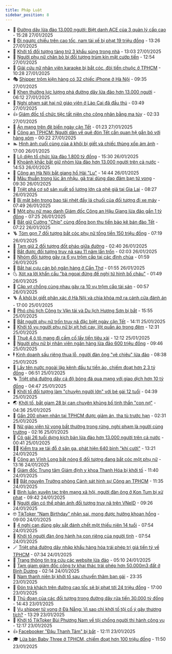 ```yaml
---
title: Pháp Luật
sidebar_position: 8
---
```


<!-- dantri-phap-luat:START -->
- 🌊 [Đường dây lừa đảo 13.000 người: Biệt danh ACE của 3 quản lý cấp cao](https://dantri.com.vn/phap-luat/duong-day-lua-dao-13000-nguoi-biet-danh-ace-cua-3-quan-ly-cap-cao-20250127221223686.htm) - 15:28 27/01/2025
- 🐲 [Đi ngược chiều trên cao tốc, nam tài xế bị phạt 19 triệu đồng](https://dantri.com.vn/phap-luat/di-nguoc-chieu-tren-cao-toc-nam-tai-xe-bi-phat-19-trieu-dong-20250127200547655.htm) - 13:26 27/01/2025
- 🌁 [Khởi tố đối tượng tàng trữ 3 khẩu súng trong nhà](https://dantri.com.vn/phap-luat/khoi-to-doi-tuong-tang-tru-3-khau-sung-trong-nha-20250127195228233.htm) - 13:03 27/01/2025
- 🎃 [Người phụ nữ chăn bò bị đối tượng trùm kín mặt cướp tiền](https://dantri.com.vn/phap-luat/nguoi-phu-nu-chan-bo-bi-doi-tuong-trum-kin-mat-cuop-tien-20250127193648975.htm) - 12:54 27/01/2025
- 🦅 [Giải cứu nữ nhân viên karaoke bị bắt cóc, đòi tiền chuộc ở TPHCM](https://dantri.com.vn/phap-luat/giai-cuu-nu-nhan-vien-karaoke-bi-bat-coc-doi-tien-chuoc-o-tphcm-20250127171911190.htm) - 10:28 27/01/2025
- 🎭 [Shipper trộm kiện hàng có 32 chiếc iPhone ở Hà Nội](https://dantri.com.vn/phap-luat/shipper-trom-kien-hang-co-32-chiec-iphone-o-ha-noi-20250127162236591.htm) - 09:35 27/01/2025
- 🤗 [Khen thưởng lực lượng phá đường dây lừa đảo hơn 13.000 người](https://dantri.com.vn/phap-luat/khen-thuong-luc-luong-pha-duong-day-lua-dao-hon-13000-nguoi-20250127130719920.htm) - 06:12 27/01/2025
- 🚀 [Nghi phạm sát hại nữ giáo viên ở Lào Cai đã đầu thú](https://dantri.com.vn/phap-luat/nghi-pham-sat-hai-nu-giao-vien-o-lao-cai-da-dau-thu-20250127103914263.htm) - 03:49 27/01/2025
- 👍 [Giám đốc tổ chức tiệc tất niên cho công nhân bằng ma túy](https://dantri.com.vn/phap-luat/giam-doc-to-chuc-tiec-tat-nien-cho-cong-nhan-bang-ma-tuy-20250127091444138.htm) - 02:33 27/01/2025
- 🧐 [Án mạng trên đê biển ngày cận Tết](https://dantri.com.vn/phap-luat/an-mang-tren-de-bien-ngay-can-tet-20250127081004626.htm) - 01:23 27/01/2025
- 🫶 [Công an TPHCM: Người dân về quê đón Tết cần quan hệ gắn bó với hàng xóm](https://dantri.com.vn/phap-luat/cong-an-tphcm-nguoi-dan-ve-que-don-tet-can-quan-he-gan-bo-voi-hang-xom-20250123144018889.htm) - 00:22 27/01/2025
- 🏊 [Hình ảnh cuối cùng của á khôi bị giết và chiếc thùng xốp ám ảnh](https://dantri.com.vn/phap-luat/hinh-anh-cuoi-cung-cua-a-khoi-bi-giet-va-chiec-thung-xop-am-anh-20250122155235080.htm) - 17:00 26/01/2025
- 🌋 [Lộ diện tổ chức lừa đảo 1.800 tỷ đồng](https://dantri.com.vn/phap-luat/lo-dien-to-chuc-lua-dao-1800-ty-dong-20250126213143402.htm) - 15:30 26/01/2025
- 👹 [Khoảnh khắc bắt giữ nhóm lừa đảo hơn 13.000 người trên cả nước](https://dantri.com.vn/phap-luat/khoanh-khac-bat-giu-nhom-lua-dao-hon-13000-nguoi-tren-ca-nuoc-20250126203547660.htm) - 14:53 26/01/2025
- 🫣 [Công an Hà Nội bắt giang hồ Hải &quot;Lu&quot;](https://dantri.com.vn/phap-luat/cong-an-ha-noi-bat-giang-ho-hai-lu-20250126213212639.htm) - 14:44 26/01/2025
- 🎃 [Mâu thuẫn trong lúc ăn nhậu, gã trai dùng dao đâm bạn tử vong](https://dantri.com.vn/phap-luat/mau-thuan-trong-luc-an-nhau-ga-trai-dung-dao-dam-ban-tu-vong-20250126160733239.htm) - 09:30 26/01/2025
- 🌝 [Triệt phá cơ sở sản xuất số lượng lớn cà phê giả tại Gia Lai](https://dantri.com.vn/phap-luat/triet-pha-co-so-san-xuat-so-luong-lon-ca-phe-gia-tai-gia-lai-20250126145601267.htm) - 08:27 26/01/2025
- 🚀 [Bí mật bên trong bao tải nhét đầy lá chuối của đối tượng đi xe máy](https://dantri.com.vn/phap-luat/bi-mat-ben-trong-bao-tai-nhet-day-la-chuoi-cua-doi-tuong-di-xe-may-20250126143645234.htm) - 07:49 26/01/2025
- 🥷 [Một phụ nữ mạo danh Giám đốc Công an Hậu Giang lừa đảo gần 1 tỷ đồng](https://dantri.com.vn/phap-luat/mot-phu-nu-mao-danh-giam-doc-cong-an-hau-giang-lua-dao-gan-1-ty-dong-20250126132248282.htm) - 07:25 26/01/2025
- 👺 [Bắt giữ Cường &quot;Chíp&quot; cùng đồng bọn thu tiền bảo kê bán đào Tết](https://dantri.com.vn/phap-luat/bat-giu-cuong-chip-cung-dong-bon-thu-tien-bao-ke-ban-dao-tet-20250126133324265.htm) - 07:22 26/01/2025
- 🪜 [Tóm gọn 7 đối tượng bắt cóc phụ nữ tống tiền 150 triệu đồng](https://dantri.com.vn/phap-luat/tom-gon-7-doi-tuong-bat-coc-phu-nu-tong-tien-150-trieu-dong-20250126123656980.htm) - 07:19 26/01/2025
- 🦄 [Tạm giữ 2 đối tượng đốt pháo giữa đường](https://dantri.com.vn/phap-luat/tam-giu-2-doi-tuong-dot-phao-giua-duong-20250126090555185.htm) - 02:40 26/01/2025
- 🦍 [Bắt được đối tượng truy nã sau 11 năm lẩn trốn](https://dantri.com.vn/phap-luat/bat-duoc-doi-tuong-truy-na-sau-11-nam-lan-tron-20250126083303819.htm) - 02:03 26/01/2025
- 🌁 [Nhóm đối tượng gây ra 6 vụ trộm cắp tại các đình chùa](https://dantri.com.vn/phap-luat/nhom-doi-tuong-gay-ra-6-vu-trom-cap-tai-cac-dinh-chua-20250126081600660.htm) - 01:59 26/01/2025
- 💯 [Bắt hai cựu cán bộ ngân hàng ở Cần Thơ](https://dantri.com.vn/phap-luat/bat-hai-cuu-can-bo-ngan-hang-o-can-tho-20250126074508689.htm) - 01:55 26/01/2025
- 🌜 [Xót xa lời khẩn cầu &quot;bà ngoại đừng đề nghị tử hình bố cháu&quot;](https://dantri.com.vn/phap-luat/xot-xa-loi-khan-cau-ba-ngoai-dung-de-nghi-tu-hinh-bo-chau-20250125172429624.htm) - 01:49 26/01/2025
- 👹 [Cặp vợ chồng cùng nhau gây ra 10 vụ trộm cắp tài sản](https://dantri.com.vn/phap-luat/cap-vo-chong-cung-nhau-gay-ra-10-vu-trom-cap-tai-san-20250126075014610.htm) - 00:57 26/01/2025
- 🪜 [Á khôi bị giết phân xác ở Hà Nội và chìa khóa mở ra cánh cửa đánh án](https://dantri.com.vn/phap-luat/a-khoi-bi-giet-phan-xac-o-ha-noi-va-chia-khoa-mo-ra-canh-cua-danh-an-20250122154155154.htm) - 17:00 25/01/2025
- 🦩 [Phó chủ tịch Công ty Vận tải và Du lịch Hương Sơn bị bắt](https://dantri.com.vn/phap-luat/pho-chu-tich-cong-ty-van-tai-va-du-lich-huong-son-bi-bat-20250125225018547.htm) - 15:55 25/01/2025
- 💂 [Bắt người phụ nữ trốn truy nã đặc biệt ngày cận Tết](https://dantri.com.vn/phap-luat/bat-nguoi-phu-nu-tron-truy-na-dac-biet-ngay-can-tet-20250125200238095.htm) - 14:11 25/01/2025
- 💃 [Khởi tố vụ người phụ nữ bị xịt hơi cay, lột quần áo trong đêm](https://dantri.com.vn/phap-luat/khoi-to-vu-nguoi-phu-nu-bi-xit-hoi-cay-lot-quan-ao-trong-dem-20250125181053400.htm) - 12:31 25/01/2025
- 🧐 [Thuê 4 ô tô mang đi cầm cố lấy tiền tiêu xài](https://dantri.com.vn/phap-luat/thue-4-o-to-mang-di-cam-co-lay-tien-tieu-xai-20250125180228598.htm) - 12:12 25/01/2025
- 🤗 [Người phụ nữ bị nhân viên ngân hàng lừa đảo 600 triệu đồng](https://dantri.com.vn/phap-luat/nguoi-phu-nu-bi-nhan-vien-ngan-hang-lua-dao-600-trieu-dong-20250125153302543.htm) - 09:46 25/01/2025
- 🕴 [Kinh doanh sầu riêng thua lỗ, người đàn ông &quot;vẽ chiêu&quot; lừa đảo](https://dantri.com.vn/phap-luat/kinh-doanh-sau-rieng-thua-lo-nguoi-dan-ong-ve-chieu-lua-dao-20250125151620882.htm) - 08:38 25/01/2025
- 🐎 [Lấy tên nước ngoài lập kênh đầu tư tiền ảo, chiếm đoạt hơn 2,3 tỷ đồng](https://dantri.com.vn/phap-luat/lay-ten-nuoc-ngoai-lap-kenh-dau-tu-tien-ao-chiem-doat-hon-23-ty-dong-20250125114858835.htm) - 06:51 25/01/2025
- 🪜 [Triệt phá đường dây cá độ bóng đá qua mạng với giao dịch hơn 10 tỷ đồng](https://dantri.com.vn/phap-luat/triet-pha-duong-day-ca-do-bong-da-qua-mang-voi-giao-dich-hon-10-ty-dong-20250125111523588.htm) - 04:47 25/01/2025
- 🤭 [Khởi tố đối tượng làm &quot;chuyện người lớn&quot; với bé gái 12 tuổi](https://dantri.com.vn/phap-luat/khoi-to-doi-tuong-lam-chuyen-nguoi-lon-voi-be-gai-12-tuoi-20250125110043859.htm) - 04:39 25/01/2025
- 🌏 [Khởi tố, bắt giam 28 bị can chuyên khủng bố tinh thần &quot;con nợ&quot;](https://dantri.com.vn/phap-luat/khoi-to-bat-giam-28-bi-can-chuyen-khung-bo-tinh-than-con-no-20250125103527582.htm) - 04:36 25/01/2025
- 🎃 [Gần 200 phạm nhân tại TPHCM được giảm án, tha tù trước hạn](https://dantri.com.vn/phap-luat/gan-200-pham-nhan-tai-tphcm-duoc-giam-an-tha-tu-truoc-han-20250125090236308.htm) - 02:31 25/01/2025
- 🗽 [Nữ giáo viên tử vong bất thường trong rừng, nghi phạm là người cùng trường](https://dantri.com.vn/phap-luat/nu-giao-vien-tu-vong-bat-thuong-trong-rung-nghi-pham-la-nguoi-cung-truong-20250125084930480.htm) - 02:16 25/01/2025
- 🌁 [Cô gái 26 tuổi dựng kịch bản lừa đảo hơn 13.000 người trên cả nước](https://dantri.com.vn/phap-luat/co-gai-26-tuoi-dung-kich-ban-lua-dao-hon-13000-nguoi-tren-ca-nuoc-20250125073659883.htm) - 00:41 25/01/2025
- 🧑‍💻 [Kiểm tra xe tải đỗ ở sân ga, phát hiện 640 bình &quot;khí cười&quot;](https://dantri.com.vn/phap-luat/kiem-tra-xe-tai-do-o-san-ga-phat-hien-640-binh-khi-cuoi-20250124190146621.htm) - 13:21 24/01/2025
- 🌮 [Công an Vĩnh Long bắt nóng 6 đối tượng đang bắt cóc một phụ nữ](https://dantri.com.vn/phap-luat/cong-an-vinh-long-bat-nong-6-doi-tuong-dang-bat-coc-mot-phu-nu-20250124194856938.htm) - 13:16 24/01/2025
- 🤗 [Giám đốc Trung tâm Giám định y khoa Thanh Hóa bị khởi tố](https://dantri.com.vn/phap-luat/giam-doc-trung-tam-giam-dinh-y-khoa-thanh-hoa-bi-khoi-to-20250124175955213.htm) - 11:40 24/01/2025
- 👨‍🏫 [Bắt nguyên Trưởng phòng Cảnh sát hình sự Công an TPHCM](https://dantri.com.vn/phap-luat/bat-nguyen-truong-phong-canh-sat-hinh-su-cong-an-tphcm-20250124182757059.htm) - 11:35 24/01/2025
- 🎉 [Bình luận xuyên tạc trên mạng xã hội, người đàn ông ở Kon Tum bị xử phạt](https://dantri.com.vn/phap-luat/binh-luan-xuyen-tac-tren-mang-xa-hoi-nguoi-dan-ong-o-kon-tum-bi-xu-phat-20250124155808593.htm) - 09:42 24/01/2025
- 🤗 [Người dân có thể phản ánh đối tượng truy nã trên VNeID](https://dantri.com.vn/phap-luat/nguoi-dan-co-the-phan-anh-doi-tuong-truy-na-tren-vneid-20250124160418739.htm) - 09:26 24/01/2025
- 🤓 [TikToker &quot;Nam Birthday&quot; nhận sai, mong được hưởng khoan hồng](https://dantri.com.vn/phap-luat/tiktoker-nam-birthday-nhan-sai-mong-duoc-huong-khoan-hong-20250124155353669.htm) - 09:00 24/01/2025
- 👹 [4 nghi can dùng gậy sắt đánh chết một thiếu niên 14 tuổi](https://dantri.com.vn/phap-luat/4-nghi-can-dung-gay-sat-danh-chet-mot-thieu-nien-14-tuoi-20250124143728236.htm) - 07:54 24/01/2025
- 🐘 [Khởi tố người đàn ông hành hạ con riêng của người tình](https://dantri.com.vn/phap-luat/khoi-to-nguoi-dan-ong-hanh-ha-con-rieng-cua-nguoi-tinh-20250124144623402.htm) - 07:54 24/01/2025
- 🪄 [Triệt phá đường dây nhập khẩu hàng hóa trái phép trị giá tiền tỷ về TPHCM](https://dantri.com.vn/phap-luat/triet-pha-duong-day-nhap-khau-hang-hoa-trai-phep-tri-gia-tien-ty-ve-tphcm-20250124124518227.htm) - 07:34 24/01/2025
- 💄 [Trang thông tin tra cứu các website lừa đảo](https://dantri.com.vn/phap-luat/trang-thong-tin-tra-cuu-cac-website-lua-dao-20250124120006817.htm) - 05:10 24/01/2025
- 🐎 [Tạm giam giám đốc công ty khai thác trái phép hơn 50.000m3 đất ở Bình Dương](https://dantri.com.vn/phap-luat/tam-giam-giam-doc-cong-ty-khai-thac-trai-phep-hon-50000m3-dat-o-binh-duong-20250124085425131.htm) - 02:14 24/01/2025
- 💯 [Nam thanh niên bị khởi tố sau chuyến thăm bạn gái](https://dantri.com.vn/phap-luat/nam-thanh-nien-bi-khoi-to-sau-chuyen-tham-ban-gai-20250124060138410.htm) - 23:35 23/01/2025
- 💯 [Đón trả khách trên đường cao tốc sẽ bị phạt tới 24 triệu đồng](https://dantri.com.vn/phap-luat/don-tra-khach-tren-duong-cao-toc-se-bi-phat-toi-24-trieu-dong-20250123230011074.htm) - 17:00 23/01/2025
- 🌈 [Thủ đoạn của các đối tượng trong đường dây rửa tiền 30.000 tỷ đồng](https://dantri.com.vn/phap-luat/thu-doan-cua-cac-doi-tuong-trong-duong-day-rua-tien-30000-ty-dong-20250123210936070.htm) - 14:43 23/01/2025
- 🧠 [Vụ shipper tử vong ở Đà Nẵng: Vì sao chỉ khởi tố tội cố ý gây thương tích?](https://dantri.com.vn/phap-luat/vu-shipper-tu-vong-o-da-nang-vi-sao-chi-khoi-to-toi-co-y-gay-thuong-tich-20250123182644941.htm) - 13:29 23/01/2025
- 🌈 [Khởi tố TikToker Bùi Phương Nam về tội chống người thi hành công vụ](https://dantri.com.vn/phap-luat/khoi-to-tiktoker-bui-phuong-nam-ve-toi-chong-nguoi-thi-hanh-cong-vu-20250123185909209.htm) - 12:17 23/01/2025
- 👍 [Facebooker &quot;Đậu Thanh Tâm&quot; bị bắt](https://dantri.com.vn/phap-luat/facebooker-dau-thanh-tam-bi-bat-20250123190848271.htm) - 12:11 23/01/2025
- 🎓 [Lừa bán Baby Three ở TPHCM, chiếm đoạt hơn 100 triệu đồng](https://dantri.com.vn/phap-luat/lua-ban-baby-three-o-tphcm-chiem-doat-hon-100-trieu-dong-20250123181200174.htm) - 11:50 23/01/2025<!-- dantri-phap-luat:END -->
